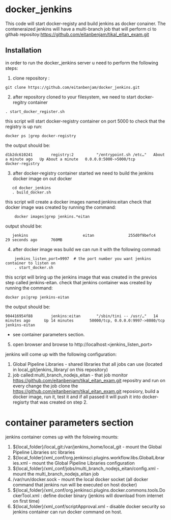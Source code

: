 # docker_jenkins
This code will start docker-registy and build jenkins as docker conainer.
The conteneraized jenkins will have a multi-branch job that will perform ci to githab repositoy:https://github.com/eitanbenjam/tikal_eitan_exam.git


## Installation

in order to run the docker_jenkins server u need to perform the following steps:
1. clone repository :
```
git clone https://github.com/eitanbenjam/docker_jenkins.git
```
2. after repository cloned to your filesystem, we need to start docker-regitry container
```
. start_docker_register.sh
```
this script will start docker-registry container on port 5000
to check that the registry is up run:
```
docker ps |grep docker-registry
```
the output should be:
```
d1b2dc610241        registry:2          "/entrypoint.sh /etc…"   About a minute ago   Up About a minute   0.0.0.0:5000->5000/tcp              docker-registry
```


3. after docker-registry container started we need to build the jenkins docker image on out docker
```
   cd docker_jenkins
   . build_docker.sh
```
this script will create a docker images named:jenkins:eitan
check that docker image was created by running the command:
```
    docker images|grep jenkins.*eitan
```
   output should be:
```
   jenkins                        eitan               255d0f9befc4        29 seconds ago      760MB
```
4. after docker image was build we can run it with the following commad:
```
    jenkins_listen_port=9997  # the port number you want jenkins container to listen on
    . start_docker.sh
```
this script will bring up the jenkins image that was created in the previos step called jenkins-eitan.
check that jenkins container was created by running the command:
```
docker ps|grep jenkins-eitan
```
the output should be:
```
904416954f88        jenkins:eitan       "/sbin/tini -- /usr/…"   14 minutes ago      Up 14 minutes       50000/tcp, 0.0.0.0:9997->8080/tcp   jenkins-eitan
```
* see container parameters section.
5. open browser and browse to http://localhost:<jenkins_listen_port>

jenkins will come up with the following configuration:
1. Global Pipeline Libraries - shared libraries that all jobs can use (located in local_git/jenkins_library/ on this repository)
2. job called:multi_branch_nodejs_eitan - that job monitor https://github.com/eitanbenjam/tikal_eitan_exam.git repositry and run on every change
   the job clone the https://github.com/eitanbenjam/tikal_eitan_exam.git reposiory, build a docker image, run it, test it and if all passed it will push it into docker-regisrty that was created on step 2.

# container parameters section
jenkins container comes up with the folowing mounts:
1. ${local_folder}/local_git:/var/jenkins_home/local_git - mount the Global Pipeline Libraries src libraries
2. ${local_folder}/xml_conf/org.jenkinsci.plugins.workflow.libs.GlobalLibraries.xml - mount the Global Pipeline Libraries configuration
3. ${local_folder}/xml_conf/jobs/multi_branch_nodejs_eitan/config.xml - mount the multi_branch_nodejs_eitan job
4. /var/run/docker.sock - mount the local docker socket (all docker command that jenkins run will be executed on host docker)
5. ${local_folder}/xml_conf/org.jenkinsci.plugins.docker.commons.tools.DockerTool.xml : define docker binary (jenkins will download from internet on first time)
6. ${local_folder}/xml_conf/scriptApproval.xml - disable docker security so jenkins container can run docker command on host.

